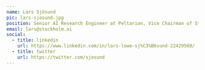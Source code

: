 ```yaml
---
name: Lars Sjösund
pic: lars-sjosund.jpg
position: Senior AI Research Engineer at Peltarion, Vice Chairman of Stockholm AI
email: lars@stockholm.ai
social:
  - title: linkedin
    url: https://www.linkedin.com/in/lars-lowe-sj%C3%B6sund-22429560/
  - title: twitter
    url: https://twitter.com/sjosund
---
```

